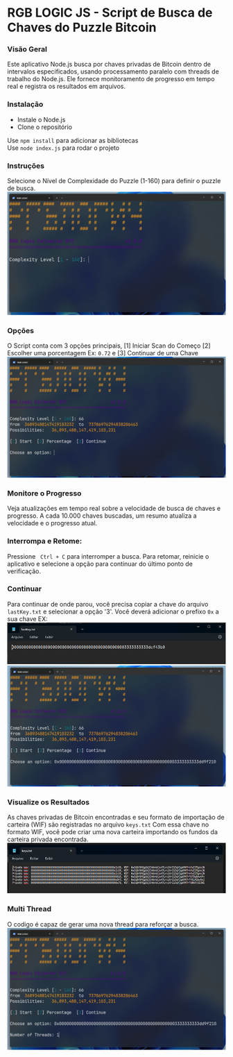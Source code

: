 # RGB LOGIC JS - Script de Busca de Chaves do Puzzle Bitcoin

### Visão Geral
Este aplicativo Node.js busca por chaves privadas de Bitcoin dentro de intervalos especificados, usando processamento paralelo com threads de trabalho do Node.js. Ele fornece monitoramento de progresso em tempo real e registra os resultados em arquivos.

### Instalação
- Instale o Node.js
- Clone o repositório

Use `npm install` para adicionar as bibliotecas<br/>
Use `node index.js` para rodar o projeto

### Instruções
Selecione o Nível de Complexidade do Puzzle (1-160) para definir o puzzle de busca.
<img src="public/assets/main.png" alt="main"/>

### Opções
O Script conta com 3 opções principais, [1] Iniciar Scan do Começo [2] Escolher uma porcentagem Ex: `0.72` e [3] Continuar de uma Chave
<img src="public/assets/option.png" alt="main"/>

### Monitore o Progresso
Veja atualizações em tempo real sobre a velocidade de busca de chaves e progresso.
A cada 10.000 chaves buscadas, um resumo atualiza a velocidade e o progresso atual.

### Interrompa e Retome:
Pressione ` Ctrl + C` para interromper a busca. Para retomar, reinicie o aplicativo e selecione a opção para continuar do último ponto de verificação.

### Continuar
Para continuar de onde parou, você precisa copiar a chave do arquivo `lastKey.txt` e selecionar a opção '3'. 
Você deverá adicionar o prefixo `0x` a sua chave
EX:
<img src="public/assets/lastKeytxt.png" alt="main"/>
<img src="public/assets/continue.png" alt="main"/>

### Visualize os Resultados
As chaves privadas de Bitcoin encontradas e seu formato de importação de carteira (WIF) são registradas no arquivo `keys.txt`
Com essa chave no formato WIF, você pode criar uma nova carteira importando os fundos da carteira privada encontrada.
<img src="public/assets/findKeystxt.png" alt="main"/>
### Multi Thread
O codigo é capaz de gerar uma nova thread para reforçar a busca.
<img src="public/assets/thread.png" alt="main"/>
